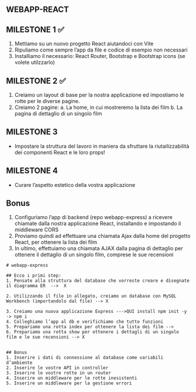 ## WEBAPP-REACT

## MILESTONE 1 ✅

1. Mettiamo su un nuovo progetto React aiutandoci con Vite
2. Ripuliamo come sempre l’app da file e codice di esempio non necessari
3. Installiamo il necessario: React Router, Bootstrap e Bootstrap icons (se volete utilzzarlo)

## MILESTONE 2 ✅

1. Creiamo un layout di base per la nostra applicazione ed impostiamo le rotte per le diverse pagine.
2. Creiamo 2 pagine:
   a. La home, in cui mostreremo la lista dei film
   b. La pagina di dettaglio di un singolo film

## MILESTONE 3

- Impostare la struttura del lavoro in maniera da sfruttare la riutailizzabilità dei componenti React e le loro props!

## MILESTONE 4

- Curare l’aspetto estetico della vostra applicazione

## Bonus

1. Configuriamo l’app di backend (repo webapp-express) a ricevere chiamate dalla nostra applicazione React, installando e impostando il middleware CORS
2. Proviamo quindi ad effettuare una chiamata Ajax dalla home del progetto React, per ottenere la lista dei film
3. In ultimo, effettuiamo una chiamata AJAX dalla pagina di dettaglio per ottenere il dettaglio di un singolo film, comprese le sue recensioni

```EXPRESS
# webapp-express

## Ecco i primi step:
1. Pensate alla struttura del database che vorreste creare e disegnate il diagramma ER  -->  X

2. Utilizzando il file in allegato, creiamo un database con MySQL Workbench (importandolo dal file) --> X

3. Creiamo una nuova applicazione Express --->QUI install npm init -y -> npm i
4. Colleghiamo l’app al db e verifichiamo che tutto funzioni
5. Prepariamo una rotta index per ottenere la lista dei film -->
6. Prepariamo una rotta show per ottenere i dettagli di un singolo film e le sue recensioni --> X


## Bonus
1. Inserire i dati di connessione al database come variabili d’ambiente
2. Inserire le vostre API in controller
3. Inserire le vostre rotte in un router
4. Inserire un middleware per le rotte inesistenti
5. Inserire un middleware per la gestione errori
```
